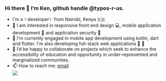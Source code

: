 ### Hi there 👋 I’m Ken, github handle @typos-r-us. 

<!--
**typos-r-us/typos-r-us** is a ✨ _special_ ✨ repository because its `README.md` (this file) appears on your GitHub profile.

Here are some ideas to get you started:

- 🔭 I’m currently working on ...
- 🌱 I’m currently learning ...
- 👯 I’m looking to collaborate on ...
- 🤔 I’m looking for help with ...
- 💬 Ask me about ...
- 📫 How to reach me: ...
- 😄 Pronouns: ...
- ⚡ Fun fact: ...
-->
- I'm a ✨developer✨ from Nairobi, Kenya 🇰🇪
- 👀 I am interested in responsive front end design 💻, mobile application development 📱 and application security 🔐
- 🌱 I'm currently engaged in mobile app development using kotlin, dart and flutter. I'm also developing full-stack web applications 🦾 🦾
- 💞️ I’d be happy to collaborate on projects which seek to enhance the accessibility of education and opportunity in under-represented and marginalized communities.
- 📫 How to reach me: [email](mailto:typosforsale@gmail.com)  <br />
![](https://komarev.com/ghpvc/?username=typos-r-us&color=grey&label=Visitors)
<!---
typos-r-us/typos-r-us is a ✨ special ✨ repository because its `README.md` (this file) appears on your GitHub profile.
You can click the Preview link to take a look at your changes.
--->
